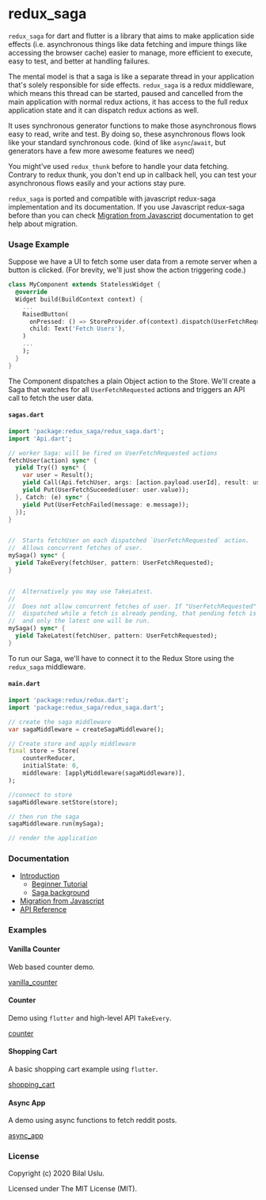 # redux_saga

`redux_saga` for dart and flutter is a library that aims to make application side effects (i.e. asynchronous things like data fetching and impure things like accessing the browser cache) easier to manage, more efficient to execute, easy to test, and better at handling failures.

The mental model is that a saga is like a separate thread in your application that's solely responsible for side effects. `redux_saga` is a redux middleware, which means this thread can be started, paused and cancelled from the main application with normal redux actions, it has access to the full redux application state and it can dispatch redux actions as well.

It uses synchronous generator functions to make those asynchronous flows easy to read, write and test. By doing so, these asynchronous flows look like your standard synchronous code. (kind of like `async`/`await`, but generators have a few more awesome features we need)

You might've used `redux_thunk` before to handle your data fetching. Contrary to redux thunk, you don't end up in callback hell, you can test your asynchronous flows easily and your actions stay pure.

`redux_saga` is ported and compatible with javascript redux-saga implementation and its documentation. If you use Javascript redux-saga before than you can check [Migration from Javascript](/doc/migration/README.md) documentation to get help about migration.

### Usage Example

Suppose we have a UI to fetch some user data from a remote server when a button is clicked. (For brevity, we'll just show the action triggering code.)

```dart
class MyComponent extends StatelessWidget {
  @override
  Widget build(BuildContext context) {
    ...
    RaisedButton(
      onPressed: () => StoreProvider.of(context).dispatch(UserFetchRequested()),
      child: Text('Fetch Users'),
    )
    ...
    );
  }
}
```

The Component dispatches a plain Object action to the Store. We'll create a Saga that watches for all `UserFetchRequested` actions and triggers an API call to fetch the user data.

#### `sagas.dart`

```dart
import 'package:redux_saga/redux_saga.dart';
import 'Api.dart';

// worker Saga: will be fired on UserFetchRequested actions
fetchUser(action) sync* {
  yield Try(() sync* {
    var user = Result();
    yield Call(Api.fetchUser, args: [action.payload.userId], result: user);
    yield Put(UserFetchSuceeded(user: user.value));
  }, Catch: (e) sync* {
    yield Put(UserFetchFailed(message: e.message));
  });
}


//  Starts fetchUser on each dispatched `UserFetchRequested` action.
//  Allows concurrent fetches of user.
mySaga() sync* {
  yield TakeEvery(fetchUser, pattern: UserFetchRequested);
}


//  Alternatively you may use TakeLatest.
//
//  Does not allow concurrent fetches of user. If "UserFetchRequested" gets
//  dispatched while a fetch is already pending, that pending fetch is cancelled
//  and only the latest one will be run.
mySaga() sync* {
  yield TakeLatest(fetchUser, pattern: UserFetchRequested);
}

```

To run our Saga, we'll have to connect it to the Redux Store using the `redux_saga` middleware.

#### `main.dart`

```dart
import 'package:redux/redux.dart';
import 'package:redux_saga/redux_saga.dart';

// create the saga middleware
var sagaMiddleware = createSagaMiddleware();

// Create store and apply middleware
final store = Store(
    counterReducer,
    initialState: 0,
    middleware: [applyMiddleware(sagaMiddleware)],
);

//connect to store
sagaMiddleware.setStore(store);

// then run the saga
sagaMiddleware.run(mySaga);

// render the application
```

### Documentation

* [Introduction](/doc/introduction/README.md)
  * [Beginner Tutorial](/doc/introduction/BeginnerTutorial.md)
  * [Saga background](/doc/introduction/SagaBackground.md)
* [Migration from Javascript](/doc/migration/README.md)
* [API Reference](https://pub.dev/documentation/redux_saga)

### Examples

#### Vanilla Counter

Web based counter demo.

[vanilla_counter](https://github.com/reduxsaga/vanilla_counter)

#### Counter

Demo using `flutter` and high-level API `TakeEvery`.

[counter](https://github.com/reduxsaga/counter)

#### Shopping Cart

A basic shopping cart example using `flutter`.

[shopping_cart](https://github.com/reduxsaga/shopping_cart)

#### Async App

A demo using async functions to fetch reddit posts.

[async_app](https://github.com/reduxsaga/async_app)

### License
Copyright (c) 2020 Bilal Uslu.

Licensed under The MIT License (MIT).

